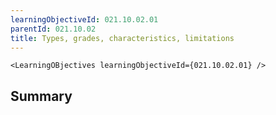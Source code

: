 ```yaml
---
learningObjectiveId: 021.10.02.01
parentId: 021.10.02
title: Types, grades, characteristics, limitations
---
```


```tsx eval
<LearningOBjectives learningObjectiveId={021.10.02.01} />
```

## Summary
